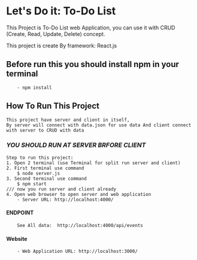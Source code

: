 # Let's Do it: To-Do List
This Project is To-Do List web Application, you can use it with CRUD (Create, Read, Update, Delete) concept.

This project is create By framework: React.js
## Before run this you should install npm in your terminal
        - npm install

## How To Run This Project
    This project have server and client in itself,
    By server will connect with data.json for use data And client connect with server to CRUD with data

###    ***YOU SHOULD RUN AT SERVER BRFORE CLIENT***
    Step to run this project:
    1. Open 2 terminal (use Terminal for split run server and client)
    2. First terminal use command
        $ node server.js
    3. Second terminal use command
        $ npm start
    /// now you run server and client already
    4. Open web browser to open server and web application
        - Server URL: http://localhost:4000/
####    ENDPOINT
        See All data:  http://localhost:4000/api/events

####    Website
        - Web Application URL: http://localhost:3000/